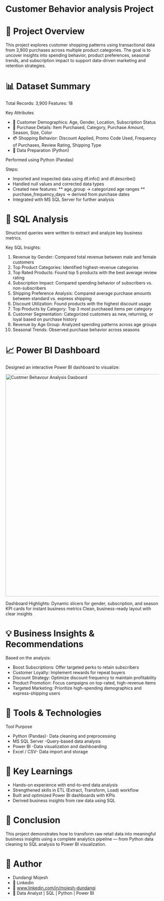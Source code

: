 # Customer Behavior analysis Project
# 📘 Project Overview

This project explores customer shopping patterns using transactional data from 3,900 purchases across multiple product categories.
The goal is to uncover insights into spending behavior, product preferences, seasonal trends, and subscription impact to support data-driven marketing and retention strategies.

# 📊 Dataset Summary

Total Records: 3,900
Features: 18

Key Attributes

* 👤 Customer Demographics: Age, Gender, Location, Subscription Status
* 🛒 Purchase Details: Item Purchased, Category, Purchase Amount, Season, Size, Color
* 💳 Shopping Behavior: Discount Applied, Promo Code Used, Frequency of Purchases, Review Rating, Shipping Type
* 🧹 Data Preparation (Python)

Performed using Python (Pandas)

Steps:

* Imported and inspected data using df.info() and df.describe()
* Handled null values and corrected data types
* Created new features:
** age_group → categorized age ranges
** purchase_frequency_days → derived from purchase dates
* Integrated with MS SQL Server for further analysis
  
# 🧮 SQL Analysis

Structured queries were written to extract and analyze key business metrics.

Key SQL Insights:
1. Revenue by Gender: Compared total revenue between male and female customers
2. Top Product Categories: Identified highest-revenue categories
3. Top Rated Products: Found top 5 products with the best average review rating
4. Subscription Impact: Compared spending behavior of subscribers vs. non-subscribers
5. Shipping Preference Analysis: Compared average purchase amounts between standard vs. express shipping
6. Discount Utilization: Found products with the highest discount usage
7. Top Products by Category: Top 3 most purchased items per category
8. Customer Segmentation: Categorized customers as new, returning, or loyal based on purchase history
9. Revenue by Age Group: Analyzed spending patterns across age groups
10. Seasonal Trends: Observed purchase behavior across seasons

# 📈 Power BI Dashboard



Designed an interactive Power BI dashboard to visualize:

<img width="1242" height="728" alt="Custmer Behavour Analysis Dasboard" src="https://github.com/user-attachments/assets/283f0049-2623-4e8c-a3da-1073b7a1849d" />

Dashboard Highlights:
Dynamic slicers for gender, subscription, and season
KPI cards for instant business metrics
Clean, business-ready layout with clear insights

# 💡 Business Insights & Recommendations

Based on the analysis:

* Boost Subscriptions: Offer targeted perks to retain subscribers
* Customer Loyalty: Implement rewards for repeat buyers
* Discount Strategy: Optimize discount frequency to maintain profitability
* Product Promotion: Focus campaigns on top-rated, high-revenue items
* Targeted Marketing: Prioritize high-spending demographics and express-shipping users
  
# 🧰 Tools & Technologies

Tool	Purpose
* Python (Pandas)-	Data cleaning and preprocessing
* MS SQL Server	-Query-based data analysis
* Power BI	-Data visualization and dashboarding
* Excel / CSV-	Data import and storage
  
# 🚀 Key Learnings

* Hands-on experience with end-to-end data analysis
* Strengthened skills in ETL (Extract, Transform, Load) workflow
* Built and optimized Power BI dashboards with KPIs
* Derived business insights from raw data using SQL

# 🏁 Conclusion

This project demonstrates how to transform raw retail data into meaningful business insights using a complete analytics pipeline — from Python data cleaning to SQL analysis to Power BI visualization.


# 🔖 Author

- Dundangi Mojesh
- 📧 Linkedin
- 💼  www.linkedin.com/in/mojesh-dundangi
- 📍 Data Analyst | SQL | Python | Power BI
